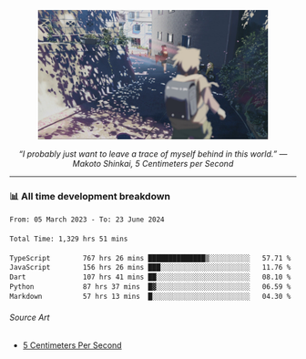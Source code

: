 <p align="center"><img src="asset/header.jpg" width="80%"/></p>
<p align="center"><i>“I probably just want to leave a trace of myself behind in this world.” ― Makoto Shinkai, 5 Centimeters per Second</i></p>

---
<!--
<details>
  <summary>📃 My Resume</summary>

### Education

- 📖 **Computer Science**\
📆 10/2021 - present\
📍 **Thang Long University** - Hoang Mai, Hanoi, Vietnam

### Experience

<img align="right" src="https://img.shields.io/badge/Figma-F24E1E?style=flat&logo=figma&logoColor=white"/>
<img align="right" src="https://img.shields.io/badge/node.js-6DA55F?style=flat&logo=node.js&logoColor=white"/>
<img align="right" src="https://img.shields.io/badge/Next.js-black?style=flat&logo=next.js&logoColor=white"/>
<img align="right" src="https://img.shields.io/badge/TypeScript-007ACC?style=flat&logo=typescript&logoColor=white"/>


- 👨‍💻 **Frontend Web Intern**\
📆 07/2023 - present\
📍 **MQ ICT Solutions** - Hoang Mai, Hanoi, Vietnam
</details> 
-->

### 📊 All time development breakdown

<!--START_SECTION:waka-->

```txt
From: 05 March 2023 - To: 23 June 2024

Total Time: 1,329 hrs 51 mins

TypeScript        767 hrs 26 mins ██████████████▒░░░░░░░░░░   57.71 %
JavaScript        156 hrs 26 mins ███░░░░░░░░░░░░░░░░░░░░░░   11.76 %
Dart              107 hrs 41 mins ██░░░░░░░░░░░░░░░░░░░░░░░   08.10 %
Python            87 hrs 37 mins  █▓░░░░░░░░░░░░░░░░░░░░░░░   06.59 %
Markdown          57 hrs 13 mins  █░░░░░░░░░░░░░░░░░░░░░░░░   04.30 %
```

<!--END_SECTION:waka-->

###### Source Art

-  [5 Centimeters Per Second](https://wallhaven.cc/w/nrowq1)

